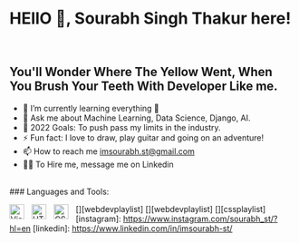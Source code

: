 # <align> HEllO 👋, Sourabh Singh Thakur here!  
<br>

## You'll Wonder Where The Yellow Went, When You Brush Your Teeth With Developer Like me.

- 🌱 I’m currently learning everything 🤣
- 💬 Ask me about Machine Learning, Data Science, Django, AI.
- 🥅 2022 Goals: To push pass my limits in the industry.
- ⚡ Fun fact: I love to draw, play guitar and going on an adventure!
- 📫 How to reach me imsourabh.st@gmail.com
- 👨‍💼 To Hire me, message me on Linkedin
<br>
  ### Languages and Tools:

[<img align="left" alt="Visual Studio Code" width="26px" src="https://cdn.jsdelivr.net/gh/devicons/devicon/icons/vscode/vscode-original.svg" style="padding-right:10px;" />][webdevplaylist]
[<img align="left" alt="HTML5" width="26px" src="https://cdn.jsdelivr.net/gh/devicons/devicon/icons/html5/html5-original.svg" style="padding-right:10px;" />][webdevplaylist]
[<img align="left" alt="CSS3" width="26px" src="https://cdn.jsdelivr.net/gh/devicons/devicon/icons/css3/css3-original.svg" style="padding-right:10px;" />][cssplaylist]
  <br>
[instagram]: https://www.instagram.com/sourabh_st/?hl=en
[linkedin]: https://www.linkedin.com/in/imsourabh-st/
